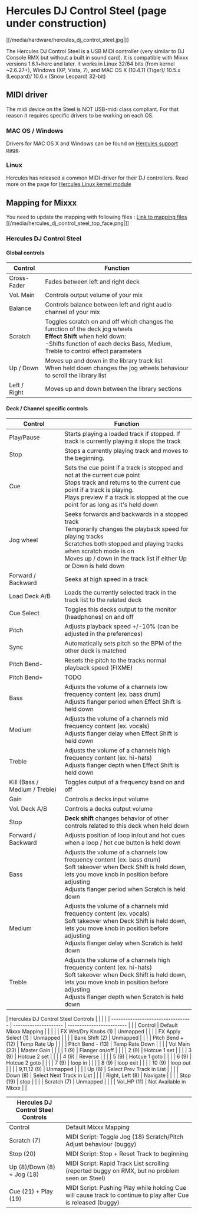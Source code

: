 # Hercules DJ Control Steel (page under construction)

[[/media/hardware/hercules_dj_control_steel.jpg|]]

The Hercules DJ Control Steel is a USB MIDI controller (very similar to
DJ Console RMX but without a built in sound card). It is compatible with
Mixxx versions 1.6.1+herc and later. It works in Linux 32/64 bits (from
kernel \~2.6.27+), Windows (XP, Vista, 7), and MAC OS X (10.4.11
(Tiger)/ 10.5.x (Leopard)/ 10.6.x (Snow Leopard) 32-bit)

## MIDI driver

The midi device on the Steel is NOT USB-midi class compliant. For that
reason it requires specific drivers to be working on each OS.

### MAC OS / Windows

Drivers for MAC OS X and Windows can be found on [Hercules support
page](http://ts.hercules.com/eng/index.php?pg=view_files&gid=17&fid=62&pid=215&cid=1).

### Linux

Hercules has released a common MIDI-driver for their DJ controllers.
Read more on the page for [Hercules Linux kernel
module](Hercules%20Linux%20kernel%20module)

## Mapping for Mixxx

You need to update the mapping with following files : [Link to mapping
files](http://slist.lilotux.net/linux/deejay/mixxx/)
[[/media/hercules_dj_control_steel_top_face.png|]]

### Hercules DJ Control Steel

#### Global controls

<table>
<thead>
<tr class="header">
<th>Control</th>
<th>Function</th>
</tr>
</thead>
<tbody>
<tr class="odd">
<td>Cross-Fader</td>
<td>Fades between left and right deck</td>
</tr>
<tr class="even">
<td>Vol. Main</td>
<td>Controls output volume of your mix</td>
</tr>
<tr class="odd">
<td>Balance</td>
<td>Controls balance between left and right audio channel of your mix</td>
</tr>
<tr class="even">
<td>Scratch</td>
<td>Toggles scratch on and off which changes the function of the deck jog wheels<br />
<strong>Effect Shift</strong> when held down:<br />
-Shifts function of each decks Bass, Medium, Treble to control effect parameters</td>
</tr>
<tr class="odd">
<td>Up / Down</td>
<td>Moves up and down in the library track list<br />
When held down changes the jog wheels behaviour to scroll the library list</td>
</tr>
<tr class="even">
<td>Left / Right</td>
<td>Moves up and down between the library sections</td>
</tr>
</tbody>
</table>

#### Deck / Channel specific controls

<table>
<thead>
<tr class="header">
<th>Control</th>
<th>Function</th>
</tr>
</thead>
<tbody>
<tr class="odd">
<td>Play/Pause</td>
<td>Starts playing a loaded track if stopped. If track is currently playing it stops the track</td>
</tr>
<tr class="even">
<td>Stop</td>
<td>Stops a currently playing track and moves to the beginning.</td>
</tr>
<tr class="odd">
<td>Cue</td>
<td>Sets the cue point if a track is stopped and not at the current cue point<br />
Stops track and returns to the current cue point if a track is playing.<br />
Plays preview if a track is stopped at the cue point for as long as it's held down</td>
</tr>
<tr class="even">
<td>Jog wheel</td>
<td>Seeks forwards and backwards in a stopped track<br />
Temporarily changes the playback speed for playing tracks<br />
Scratches both stopped and playing tracks when scratch mode is on<br />
Moves up / down in the track list if either Up or Down is held down</td>
</tr>
<tr class="odd">
<td>Forward / Backward</td>
<td>Seeks at high speed in a track</td>
</tr>
<tr class="even">
<td>Load Deck A/B</td>
<td>Loads the currently selected track in the track list to the related deck</td>
</tr>
<tr class="odd">
<td>Cue Select</td>
<td>Toggles this decks output to the monitor (headphones) on and off</td>
</tr>
<tr class="even">
<td>Pitch</td>
<td>Adjusts playback speed +/-10% (can be adjusted in the preferences)</td>
</tr>
<tr class="odd">
<td>Sync</td>
<td>Automatically sets pitch so the BPM of the other deck is matched</td>
</tr>
<tr class="even">
<td>Pitch Bend-</td>
<td>Resets the pitch to the tracks normal playback speed (FIXME)</td>
</tr>
<tr class="odd">
<td>Pitch Bend+</td>
<td>TODO</td>
</tr>
<tr class="even">
<td>Bass</td>
<td>Adjusts the volume of a channels low frequency content (ex. bass drum)<br />
Adjusts flanger period when Effect Shift is held down</td>
</tr>
<tr class="odd">
<td>Medium</td>
<td>Adjusts the volume of a channels mid frequency content (ex. vocals)<br />
Adjusts flanger delay when Effect Shift is held down</td>
</tr>
<tr class="even">
<td>Treble</td>
<td>Adjusts the volume of a channels high frequency content (ex. hi-hats)<br />
Adjusts flanger depth when Effect Shift is held down</td>
</tr>
<tr class="odd">
<td>Kill (Bass / Medium / Treble)</td>
<td>Toggles output of a frequency band on and off</td>
</tr>
<tr class="even">
<td>Gain</td>
<td>Controls a decks input volume</td>
</tr>
<tr class="odd">
<td>Vol. Deck A/B</td>
<td>Controls a decks output volume</td>
</tr>
<tr class="even">
<td>Stop</td>
<td><strong>Deck shift</strong> changes behavior of other controls related to this deck when held down</td>
</tr>
<tr class="odd">
<td>Forward / Backward</td>
<td>Adjusts position of loop in/out and hot cues when a loop / hot cue button is held down</td>
</tr>
<tr class="even">
<td>Bass</td>
<td>Adjusts the volume of a channels low frequency content (ex. bass drum)<br />
Soft takeover when Deck Shift is held down, lets you move knob in position before adjusting<br />
Adjusts flanger period when Scratch is held down</td>
</tr>
<tr class="odd">
<td>Medium</td>
<td>Adjusts the volume of a channels mid frequency content (ex. vocals)<br />
Soft takeover when Deck Shift is held down, lets you move knob in position before adjusting<br />
Adjusts flanger delay when Scratch is held down</td>
</tr>
<tr class="even">
<td>Treble</td>
<td>Adjusts the volume of a channels high frequency content (ex. hi-hats)<br />
Soft takeover when Deck Shift is held down, lets you move knob in position before adjusting<br />
Adjusts flanger depth when Scratch is held down</td>
</tr>
</tbody>
</table>

| Hercules DJ Control Steel Controls |                       |                           |  |
| ---------------------------------- | --------------------- | ------------------------- |  |
| Control                            | Default Mixxx Mapping |                           |  |
|                                    | FX Wet/Dry Knobs (1)  | Unmapped                  |  |
|                                    | FX Apply Select (1)   | Unmapped                  |  |
|                                    | Bank Shift (2)        | Unmapped                  |  |
|                                    | Pitch Bend + (12)     | Temp Rate Up              |  |
|                                    | Pitch Bend - (13)     | Temp Rate Down            |  |
|                                    | Vol Main (23)         | Master Gain               |  |
|                                    | 1 (9)                 | Flanger on/off            |  |
|                                    | 2 (9)                 | Hotcue 1 set              |  |
|                                    | 3 (9)                 | Hotcue 2 set              |  |
|                                    | 4 (9)                 | Reverse                   |  |
|                                    | 5 (9)                 | Hotcue 1 goto             |  |
|                                    | 6 (9)                 | Hotcue 2 goto             |  |
|                                    | 7 (9)                 | loop in                   |  |
|                                    | 8 (9)                 | loop exit                 |  |
|                                    | 10 (9)                | loop out                  |  |
|                                    | 9,11,12 (9)           | Unmapped                  |  |
|                                    | Up (8)                | Select Prev Track in List |  |
|                                    | Down (8)              | Select Next Track in List |  |
|                                    | Right, Left (8)       | Navigate                  |  |
|                                    | Stop (19)             | stop                      |  |
|                                    | Scratch (7)           | Unmapped                  |  |
|                                    | Vol\_HP (11)          | Not Available in Mixxx    |  |

| Hercules DJ Control Steel Controls |                                                                                                                |
| ---------------------------------- | -------------------------------------------------------------------------------------------------------------- |
| Control                            | Default Mixxx Mapping                                                                                          |
| Scratch (7)                        | MIDI Script: Toggle Jog (18) Scratch/Pitch Adjust behaviour (buggy)                                            |
| Stop (20)                          | MIDI Script: Stop + Reset Track to beginning                                                                   |
| Up (8)/Down (8) + Jog (18)         | MIDI Script: Rapid Track List scrolling (reported buggy on RMX, but no problem seen on Steel)                  |
| Cue (21) + Play (19)               | MIDI Script: Pushing Play while holding Cue will cause track to continue to play after Cue is released (buggy) |
